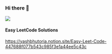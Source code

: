 ### Hi there 👋
![](https://leetcard.jacoblin.cool/bhutoriayash1999?width=500&height=220)
#### Easy LeetCode Solutions
https://yashbhutoria.notion.site/Easy-Leet-Code-447688f077b543c985f3e1a44ee5c43c
